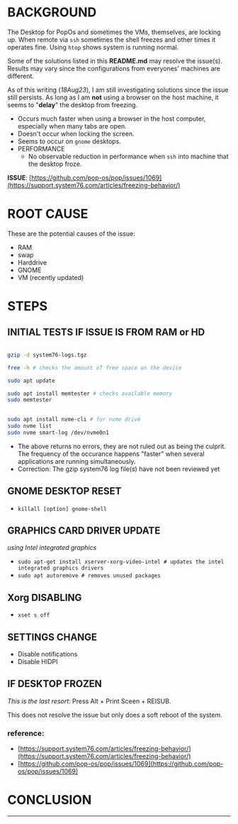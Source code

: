 # BACKGROUND
The Desktop for PopOs and sometimes the VMs, themselves, are locking up. When remote via `ssh` sometimes the shell freezes and other times it operates fine. Using `htop` shows system is running normal.   

Some of the solutions listed in this __README.md__ may resolve the issue(s). Results may vary since the configurations from everyones' machines are different. 

As of this writing (_18Aug23_), I am still investigating solutions since the issue still persists. As long as I am __not__ using a browser on the host machine, it seems to "__delay__" the desktop from freezing.   

* Occurs much faster when using a browser in the host computer, especially when many tabs are open.
* Doesn't occur when locking the screen.
* Seems to occur on `gnome` desktops.
* PERFORMANCE
	- No observable reduction in performance when `ssh` into machine that the desktop froze. 


__ISSUE__: [https://github.com/pop-os/pop/issues/1069](https://support.system76.com/articles/freezing-behavior/)

# ROOT CAUSE
These are the potential causes of the issue:
- RAM
- swap
- Harddrive
- GNOME
- VM (recently updated)

# STEPS

## INITIAL TESTS IF ISSUE IS FROM RAM or HD

```bash

gzip -d system76-logs.tgz

free -h # checks the amount of free space on the device

sudo apt update 

sudo apt install memtester # checks available memory
sudo memtester

 
sudo apt install nvme-cli # for nvme drive 
sudo nvme list 
sudo nvme smart-log /dev/nvme0n1
```
- The above returns no errors, they are not ruled out as being the culprit. The frequency of the occurance happens "faster" when several applications are running simultaneously. 
- Correction: The gzip system76 log file(s) have not been reviewed yet

## GNOME DESKTOP RESET

- `killall [option] gnome-shell`

## GRAPHICS CARD DRIVER UPDATE
_using Intel integrated graphics_ 

- `sudo apt-get install xserver-xorg-video-intel # updates the intel integrated graphics drivers` 
- `sudo apt autoremove # removes unused packages`

## Xorg DISABLING
- `xset s off`

## SETTINGS CHANGE

- Disable notifications
- Disable HIDPI

## IF DESKTOP FROZEN
_This is the last resort_:
Press Alt + Print Sceen + REISUB. 

This does not resolve the issue but only does a soft reboot of the system. 

### reference: 
* [https://support.system76.com/articles/freezing-behavior/](https://support.system76.com/articles/freezing-behavior/)
* [https://github.com/pop-os/pop/issues/1069](https://github.com/pop-os/pop/issues/1069)

# CONCLUSION

___

<!--
draft 16Aug23
-->
